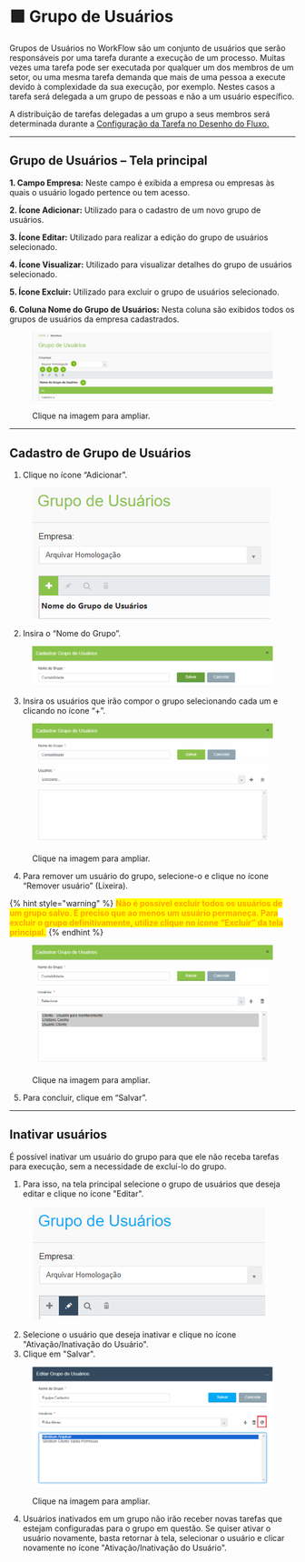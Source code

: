 # 🟩 Grupo de Usuários

Grupos de Usuários no WorkFlow são um conjunto de usuários que serão responsáveis por uma tarefa durante a execução de um processo. Muitas vezes uma tarefa pode ser executada por qualquer um dos membros de um setor, ou uma mesma tarefa demanda que mais de uma pessoa a execute devido à complexidade da sua execução, por exemplo. Nestes casos a tarefa será delegada a um grupo de pessoas e não a um usuário específico.&#x20;

&#x20;A distribuição de tarefas delegadas a um grupo a seus membros será determinada durante a [Configuração da Tarefa no Desenho do Fluxo.](desenho-do-fluxo/aba-fluxograma.md#configuracoes-da-tarefa)

***

## &#x20;Grupo de Usuários – Tela principal

**1. Campo Empresa:** Neste campo é exibida a empresa ou empresas às quais o usuário logado pertence ou tem acesso.&#x20;

**2. Ícone Adicionar:** Utilizado para o cadastro de um novo grupo de usuários.&#x20;

**3. Ícone Editar:** Utilizado para realizar a edição do grupo de usuários selecionado. &#x20;

**4. Ícone Visualizar:** Utilizado para visualizar detalhes do grupo de usuários selecionado. &#x20;

**5. Ícone Excluir:** Utilizado para excluir o grupo de usuários selecionado.&#x20;

**6. Coluna Nome do Grupo de Usuários:** Nesta coluna são exibidos todos os grupos de usuários da empresa cadastrados.

<figure><img src="../.gitbook/assets/grupo01.png" alt=""><figcaption><p>Clique na imagem para ampliar.</p></figcaption></figure>

***

## Cadastro de Grupo de Usuários

1. Clique no ícone “Adicionar”.

<figure><img src="../.gitbook/assets/grupo02.png" alt=""><figcaption></figcaption></figure>

2. Insira o “Nome do Grupo”.

<figure><img src="../.gitbook/assets/grupo03.png" alt=""><figcaption></figcaption></figure>

3. Insira os usuários que irão compor o grupo selecionando cada um e clicando no ícone “+”.

<figure><img src="../.gitbook/assets/grupo04.gif" alt=""><figcaption><p>Clique na imagem para ampliar.</p></figcaption></figure>

4. Para remover um usuário do grupo, selecione-o e clique no ícone “Remover usuário” (Lixeira).

{% hint style="warning" %}
<mark style="color:orange;">**Não é possível excluir todos os usuários de um grupo salvo. É preciso que ao menos um usuário permaneça. Para excluir o grupo definitivamente, utilize clique no ícone “Excluir” da tela principal.**</mark>
{% endhint %}

<figure><img src="../.gitbook/assets/grupo05.gif" alt=""><figcaption><p>Clique na imagem para ampliar.</p></figcaption></figure>

5. Para concluir, clique em “Salvar”.

***

## Inativar usuários

É possível inativar um usuário do grupo para que ele não receba tarefas para execução, sem a necessidade de excluí-lo do grupo.

1. Para isso, na tela principal selecione o grupo de usuários que deseja editar e clique no ícone "Editar".

<figure><img src="../.gitbook/assets/grupo06.png" alt=""><figcaption></figcaption></figure>

2. Selecione o usuário que deseja inativar e clique no ícone "Ativação/Inativação do Usuário".
3. Clique em "Salvar".

<figure><img src="../.gitbook/assets/grupo07.png" alt=""><figcaption><p>Clique na imagem para ampliar.</p></figcaption></figure>

4. Usuários inativados em um grupo não irão receber novas tarefas que estejam configuradas para o grupo em questão. Se quiser ativar o usuário novamente, basta retornar à tela, selecionar o usuário e clicar novamente no ícone "Ativação/Inativação do Usuário".
